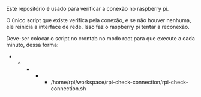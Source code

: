 Este repositório é usado para verificar a conexão no raspberry pi.

O único script que existe verifica pela conexão, e se não houver nenhuma, ele reinicia a interface de rede. Isso faz o raspberry pi tentar a reconexão.

Deve-ser colocar o script no crontab no modo root para que execute a cada minuto, dessa forma:
* * * * * /home/rpi/workspace/rpi-check-connection/rpi-check-connection.sh

